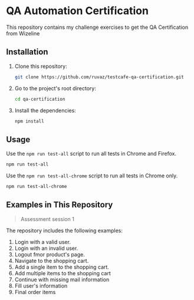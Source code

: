 # QA Automation Certification

This repository contains my challenge exercises to get the QA Certification from Wizeline


## Installation

1. Clone this repository:

    ```sh
    git clone https://github.com/ruvaz/testcafe-qa-certification.git
    ```

2. Go to the project's root directory:

    ```sh
    cd qa-certification
    ```

3. Install the dependencies:

    ```sh
    npm install
    ```


## Usage

Use the `npm run test-all` script to run all tests in Chrome and Firefox.

```sh
npm run test-all
```

Use the `npm run test-all-chrome` script to run all tests in Chrome only.

```sh
npm run test-all-chrome
```


## Examples in This Repository

> Assessment session 1

The repository includes the following examples:

1. Login with a valid user.
2. Login with an invalid user.
3. Logout fmor product's page.
4. Navigate to the shopping cart.
5. Add a single item to the shopping cart.
6. Add multiple items to the shopping cart
7. Continue with missing mail information
8. Fill user's information
9. Final order items
